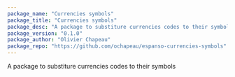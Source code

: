 ```yaml
---
package_name: "Currencies symbols"
package_title: "Currencies symbols"
package_desc: "A package to substiture currencies codes to their symbols"
package_version: "0.1.0"
package_author: "Olivier Chapeau"
package_repo: "https://github.com/ochapeau/espanso-currencies-symbols"
---
```

A package to substiture currencies codes to their symbols
